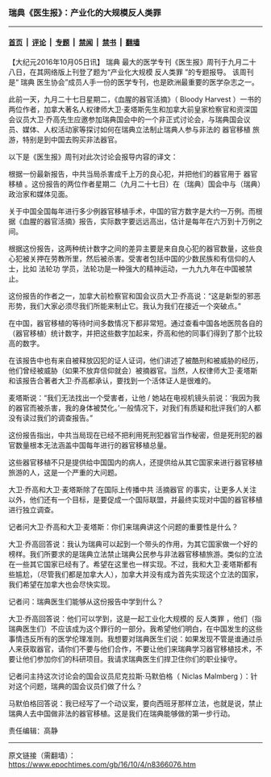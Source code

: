 ### 瑞典《医生报》：产业化的大规模反人类罪

---

#### [首页](../../../..?n8366076) &nbsp;|&nbsp; [评论](../../../../../epoch-comment?n8366076) &nbsp;|&nbsp; [专题](../../../../../epoch-special?n8366076) &nbsp;|&nbsp; [禁闻](../../../../../epoch-news?n8366076) &nbsp;|&nbsp; [禁书](../../../../../books?n8366076) &nbsp;|&nbsp; [翻墙](https://github.com/gfw-breaker/nogfw/blob/master/README.md?n8366076)


<div class="post_content" id="artbody" itemprop="articleBody">
 <!-- article content begin -->
 <p>
  【大纪元2016年10月05日讯】
  <span lang='\"ZH-CN\"'>
   <ok href="https://www.epochtimes.com/gb/tag/%E7%91%9E%E5%85%B8.html">
    瑞典
   </ok>
   最大的医学专刊《医生报》周刊于九月二十八日，在其网络版上刊登了题为“产业化大规模
   <ok href="https://www.epochtimes.com/gb/tag/%E5%8F%8D%E4%BA%BA%E7%B1%BB%E7%BD%AA.html">
    反人类罪
   </ok>
   ”的专题报导。
  </span>
  <span lang='\"ZH-CN\"'>
   该周刊是“
   <ok href="https://www.epochtimes.com/gb/tag/%E7%91%9E%E5%85%B8.html">
    瑞典
   </ok>
   医生协会”成员人手一份的医学专刊，也是欧洲最重要的医学杂志之一。
  </span>
 </p>
 <p>
  <span lang='\"ZH-CN\"'>
   此前一天，九月二十七日星期二，《血腥的器官活摘》（
  </span>
  Bloody Harvest
  <span lang='\"ZH-CN\"'>
   ）一书的两位作者，加拿大著名人权律师大卫·麦塔斯先生和加拿大前皇家检察官和资深国会议员大卫·乔高先生应邀参加瑞典国会中的一个非正式讨论会，与瑞典国会议员、媒体、人权活动家等探讨如何在瑞典立法制止瑞典人参与非法的
   <ok href="https://www.epochtimes.com/gb/tag/%E5%99%A8%E5%AE%98%E7%A7%BB%E6%A4%8D.html">
    器官移植
   </ok>
   旅游，特别是到中国去购买非法器官。
  </span>
 </p>
 <p>
  <span lang='\"ZH-CN\"'>
   以下是《医生报》周刊对此次讨论会报导内容的译文：
  </span>
 </p>
 <p>
  <span lang='\"ZH-CN\"'>
   根据一份最新报告，中共当局杀害成千上万的良心犯，并把他们的器官用于
   <ok href="https://www.epochtimes.com/gb/tag/%E5%99%A8%E5%AE%98%E7%A7%BB%E6%A4%8D.html">
    器官移植
   </ok>
   。这份报告的两位作者星期二（九月二十七日）在（瑞典）国会中与（瑞典）政治家和媒体见面。
  </span>
 </p>
 <p>
  <span lang='\"ZH-CN\"'>
   关于中国全国每年进行多少例器官移植手术，中国的官方数字是大约一万例。而根据《血腥的器官活摘》报告，实际数字要远远高出，估计是每年在六万到十万例之间。
  </span>
 </p>
 <p>
  <span lang='\"ZH-CN\"'>
   根据这份报告，这两种统计数字之间的差异主要是来自良心犯的器官数量，这些良心犯被关押在劳教所里，然后被杀害。受害者包括中国的少数民族和有信仰的人士，比如
   <ok href="https://www.epochtimes.com/gb/tag/%E6%B3%95%E8%BD%AE%E5%8A%9F.html">
    法轮功
   </ok>
   学员，法轮功是一种强大的精神运动，一九九九年在中国被禁止。
  </span>
 </p>
 <p>
  <span lang='\"ZH-CN\"'>
   这份报告的作者之一，加拿大前检察官和国会议员大卫·乔高说：“这是新型的邪恶形势，我们大家必须尽我们所能来制止它。我认为我们在接近一个突破点。”
  </span>
 </p>
 <p>
  <span lang='\"ZH-CN\"'>
   在中国，器官移植的等待时间多数情况下都非常短。通过查看中国各地医院各自的（器官移植）统计数字，并把这些数字加起来，乔高和他的同事们得到了那个比较高的数字。
  </span>
 </p>
 <p>
  <span lang='\"ZH-CN\"'>
   在该报告中也有来自被释放囚犯的证人证词，他们讲述了被酷刑和被威胁的经历，他们曾经被威胁（如果不放弃信仰就会）被摘器官。当然，人权律师大卫·麦塔斯和该报告合著者大卫·乔高都承认，要找到一个活体证人是很难的。
  </span>
 </p>
 <p>
  <span lang='\"ZH-CN\"'>
   麦塔斯说：“我们无法找出一个受害者，让他
  </span>
  /
  <span lang='\"ZH-CN\"'>
   她站在电视机镜头前说：‘我因为我的器官而被杀害，我的身体被焚化。’一般情况下，对我们有质疑和批评我们的人都没有读过我们的调查报告。”
  </span>
 </p>
 <p>
  <span lang='\"ZH-CN\"'>
   这份报告指出，中共当局现在已经不把利用死刑犯器官当作秘密，但是死刑犯的器官数量根本无法涵盖中国每年进行的器官移植总量。
  </span>
 </p>
 <p>
  <span lang='\"ZH-CN\"'>
   这些器官移植不只是提供给中国国内的病人，还提供给从其它国家来进行器官移植旅游的人，这是一个严重的大问题。
  </span>
 </p>
 <p>
  <span lang='\"ZH-CN\"'>
   大卫·乔高和大卫·麦塔斯除了在国际上传播中共
   <ok href="https://www.epochtimes.com/gb/tag/%E6%B4%BB%E6%91%98%E5%99%A8%E5%AE%98.html">
    活摘器官
   </ok>
   的事实，让更多人关注以外，他们还有一个目标，是要促成一个国际联盟，并最终实现对中国的器官移植进行独立调查。
  </span>
 </p>
 <p>
  <span lang='\"ZH-CN\"'>
   记者问大卫·乔高和大卫·麦塔斯：你们来瑞典讲这个问题的重要性是什么？
  </span>
 </p>
 <p>
  <span lang='\"ZH-CN\"'>
   大卫·乔高回答说：我认为瑞典可以起到一个带头的作用，为其它国家做一个好的榜样。我们所要求的是瑞典立法禁止瑞典公民参与非法器官移植旅游。类似的立法在一些其它国家已经有了。希望在这里也一样实现。不过，我和大卫·麦塔斯都有些尴尬，（尽管我们都是加拿大人），加拿大并没有成为首先实现这个立法的国家，我们希望在加拿大也会尽快实现。
  </span>
 </p>
 <p>
  <span lang='\"ZH-CN\"'>
   记者问：瑞典医生们能够从这份报告中学到什么？
  </span>
 </p>
 <p>
  <span lang='\"ZH-CN\"'>
   大卫·乔高回答说：他们可以学到，这是一起工业化大规模的
   <ok href="https://www.epochtimes.com/gb/tag/%E5%8F%8D%E4%BA%BA%E7%B1%BB%E7%BD%AA.html">
    反人类罪
   </ok>
   ，他们（指瑞典医生们）不应该成为这个罪行的一部分。我希望他们明白，在中国发生的这些事情违反所有的医学伦理准则。我想要对瑞典医生们说：如果发现不管是谁通过杀人来获取器官，请你们不要与他们合作，不要让他们来瑞典学习器官移植技术，不要让他们参加你们的科研项目。我请求瑞典医生们捍卫住你们的职业操守。
  </span>
 </p>
 <p>
  <span lang='\"ZH-CN\"'>
   记者问主持这次讨论会的国会议员尼克拉斯·马默伯格（
  </span>
  Niclas
  <span lang='\"ZH-CN\"'>
  </span>
  Malmberg
  <span lang='\"ZH-CN\"'>
   ）：针对这个问题，瑞典的国会议员们做了什么？
  </span>
 </p>
 <p>
  <span lang='\"ZH-CN\"'>
   马默伯格回答说：我已经写了一个动议案，要向西班牙那样立法，也就是说，禁止瑞典人去中国做非法的器官移植。这是我们在瑞典能够做的第一步行动。
  </span>
 </p>
 <p>
  <span lang="ZH-CN">
   责任编辑：高静
  </span>
 </p>
 <!-- article content end -->
 <div id="below_article_ad">
 </div>
</div>


---

原文链接（需翻墙）：https://www.epochtimes.com/gb/16/10/4/n8366076.htm